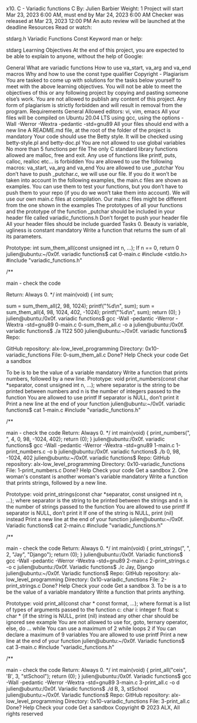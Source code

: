 x10. C - Variadic functions C By: Julien Barbier Weight: 1 Project will start Mar 23, 2023 6:00 AM, must end by Mar 24, 2023 6:00 AM Checker was released at Mar 23, 2023 12:00 PM An auto review will be launched at the deadline Resources Read or watch:

stdarg.h Variadic Functions Const Keyword man or help:

stdarg Learning Objectives At the end of this project, you are expected to be able to explain to anyone, without the help of Google:

General What are variadic functions How to use va_start, va_arg and va_end macros Why and how to use the const type qualifier Copyright - Plagiarism You are tasked to come up with solutions for the tasks below yourself to meet with the above learning objectives. You will not be able to meet the objectives of this or any following project by copying and pasting someone else’s work. You are not allowed to publish any content of this project. Any form of plagiarism is strictly forbidden and will result in removal from the program. Requirements General Allowed editors: vi, vim, emacs All your files will be compiled on Ubuntu 20.04 LTS using gcc, using the options -Wall -Werror -Wextra -pedantic -std=gnu89 All your files should end with a new line A README.md file, at the root of the folder of the project is mandatory Your code should use the Betty style. It will be checked using betty-style.pl and betty-doc.pl You are not allowed to use global variables No more than 5 functions per file The only C standard library functions allowed are malloc, free and exit. Any use of functions like printf, puts, calloc, realloc etc… is forbidden You are allowed to use the following macros: va_start, va_arg and va_end You are allowed to use _putchar You don’t have to push _putchar.c, we will use our file. If you do it won’t be taken into account In the following examples, the main.c files are shown as examples. You can use them to test your functions, but you don’t have to push them to your repo (if you do we won’t take them into account). We will use our own main.c files at compilation. Our main.c files might be different from the one shown in the examples The prototypes of all your functions and the prototype of the function _putchar should be included in your header file called variadic_functions.h Don’t forget to push your header file All your header files should be include guarded Tasks 0. Beauty is variable, ugliness is constant mandatory Write a function that returns the sum of all its parameters.

Prototype: int sum_them_all(const unsigned int n, ...); If n == 0, return 0 julien@ubuntu:~/0x0f. variadic functions$ cat 0-main.c #include <stdio.h> #include "variadic_functions.h"

/**

main - check the code

Return: Always 0. */ int main(void) { int sum;

sum = sum_them_all(2, 98, 1024); printf("%d\n", sum); sum = sum_them_all(4, 98, 1024, 402, -1024); printf("%d\n", sum);
return (0); } julien@ubuntu:/0x0f. variadic functions$ gcc -Wall -pedantic -Werror -Wextra -std=gnu89 0-main.c 0-sum_them_all.c -o a julien@ubuntu:/0x0f. variadic functions$ ./a 1122 500 julien@ubuntu:~/0x0f. variadic functions$ Repo:

GitHub repository: alx-low_level_programming Directory: 0x10-variadic_functions File: 0-sum_them_all.c Done? Help Check your code Get a sandbox

To be is to be the value of a variable mandatory Write a function that prints numbers, followed by a new line.
Prototype: void print_numbers(const char *separator, const unsigned int n, ...); where separator is the string to be printed between numbers and n is the number of integers passed to the function You are allowed to use printf If separator is NULL, don’t print it Print a new line at the end of your function julien@ubuntu:~/0x0f. variadic functions$ cat 1-main.c #include "variadic_functions.h"

/**

main - check the code
Return: Always 0. */ int main(void) { print_numbers(", ", 4, 0, 98, -1024, 402); return (0); } julien@ubuntu:/0x0f. variadic functions$ gcc -Wall -pedantic -Werror -Wextra -std=gnu89 1-main.c 1-print_numbers.c -o b julien@ubuntu:/0x0f. variadic functions$ ./b 0, 98, -1024, 402 julien@ubuntu:~/0x0f. variadic functions$ Repo:
GitHub repository: alx-low_level_programming Directory: 0x10-variadic_functions File: 1-print_numbers.c Done? Help Check your code Get a sandbox 2. One woman's constant is another woman's variable mandatory Write a function that prints strings, followed by a new line.

Prototype: void print_strings(const char *separator, const unsigned int n, ...); where separator is the string to be printed between the strings and n is the number of strings passed to the function You are allowed to use printf If separator is NULL, don’t print it If one of the string is NULL, print (nil) instead Print a new line at the end of your function julien@ubuntu:~/0x0f. Variadic functions$ cat 2-main.c #include "variadic_functions.h"

/**

main - check the code
Return: Always 0. */ int main(void) { print_strings(", ", 2, "Jay", "Django"); return (0); } julien@ubuntu:/0x0f. Variadic functions$ gcc -Wall -pedantic -Werror -Wextra -std=gnu89 2-main.c 2-print_strings.c -o c julien@ubuntu:/0x0f. Variadic functions$ ./c Jay, Django julien@ubuntu:~/0x0f. Variadic functions$ Repo:
GitHub repository: alx-low_level_programming Directory: 0x10-variadic_functions File: 2-print_strings.c Done? Help Check your code Get a sandbox 3. To be is a to be the value of a variable mandatory Write a function that prints anything.

Prototype: void print_all(const char * const format, ...); where format is a list of types of arguments passed to the function c: char i: integer f: float s: char * (if the string is NULL, print (nil) instead any other char should be ignored see example You are not allowed to use for, goto, ternary operator, else, do ... while You can use a maximum of 2 while loops 2 if You can declare a maximum of 9 variables You are allowed to use printf Print a new line at the end of your function julien@ubuntu:~/0x0f. Variadic functions$ cat 3-main.c #include "variadic_functions.h"

/**

main - check the code
Return: Always 0. */ int main(void) { print_all("ceis", 'B', 3, "stSchool"); return (0); } julien@ubuntu:/0x0f. Variadic functions$ gcc -Wall -pedantic -Werror -Wextra -std=gnu89 3-main.c 3-print_all.c -o d julien@ubuntu:/0x0f. Variadic functions$ ./d B, 3, stSchool julien@ubuntu:~/0x0f. Variadic functions$ Repo:
GitHub repository: alx-low_level_programming Directory: 0x10-variadic_functions File: 3-print_all.c Done? Help Check your code Get a sandbox Copyright © 2023 ALX, All rights reserved
